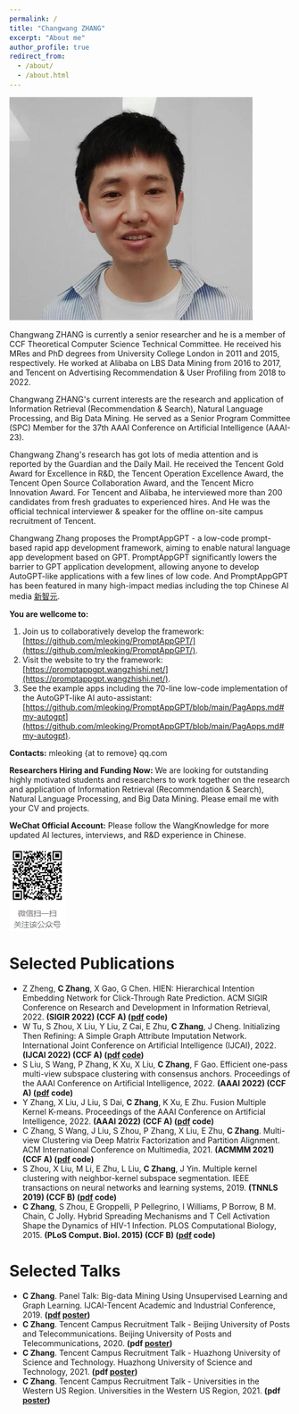 ```yaml
---
permalink: /
title: "Changwang ZHANG"
excerpt: "About me"
author_profile: true
redirect_from: 
  - /about/
  - /about.html
---
```


![Changwang ZHANG](/images/leo_scholar_icon_middle.jpg)

Changwang ZHANG is currently a senior researcher and he is a member of CCF Theoretical Computer Science Technical Committee. He received his MRes and PhD degrees from University College London in 2011 and 2015, respectively. He worked at Alibaba on LBS Data Mining from 2016 to 2017, and Tencent on Advertising Recommendation & User Profiling from 2018 to 2022. 

Changwang ZHANG's current interests are the research and application of Information Retrieval (Recommendation & Search), Natural Language Processing, and Big Data Mining. He served as a Senior Program Committee (SPC) Member for the 37th AAAI Conference on Artificial Intelligence (AAAI-23). 

Changwang Zhang's research has got lots of media attention and is reported by the Guardian and the Daily Mail. He received the Tencent Gold Award for Excellence in R&D, the Tencent Operation Excellence Award, the Tencent Open Source Collaboration Award, and the Tencent Micro Innovation Award. For Tencent and Alibaba, he interviewed more than 200 candidates from fresh graduates to experienced hires. And He was the official technical interviewer & speaker for the offline on-site campus recruitment of Tencent.

Changwang Zhang proposes the PromptAppGPT - a low-code prompt-based rapid app development framework, aiming to enable natural language app development based on GPT. PromptAppGPT significantly lowers the barrier to GPT application development, allowing anyone to develop AutoGPT-like applications with a few lines of low code. And PromptAppGPT has been featured in many high-impact medias including the top Chinese AI media [新智元](https://mp.weixin.qq.com/s/_-U56N2CBR9DldaZ8mO-Hw).

**You are wellcome to:**
1. Join us to collaboratively develop the framework: [https://github.com/mleoking/PromptAppGPT/](https://github.com/mleoking/PromptAppGPT/).
2. Visit the website to try the framework: [https://promptappgpt.wangzhishi.net/](https://promptappgpt.wangzhishi.net/).
3. See the example apps including the 70-line low-code implementation of the AutoGPT-like AI auto-assistant: [https://github.com/mleoking/PromptAppGPT/blob/main/PagApps.md#my-autogpt](https://github.com/mleoking/PromptAppGPT/blob/main/PagApps.md#my-autogpt).

**Contacts:** mleoking {at to remove} qq.com

**Researchers Hiring and Funding Now:** We are looking for outstanding highly motivated students and researchers to work together on the research and application of Information Retrieval (Recommendation & Search), Natural Language Processing, and Big Data Mining. Please email me with your CV and projects.

**WeChat Official Account:** Please follow the WangKnowledge for more updated AI lectures, interviews, and R&D experience in Chinese.  

![Changwang ZHANG's WeChat Official Account](/images/mknow_qrcode.png)

# Selected Publications

* Z Zheng, **C Zhang**, X Gao, G Chen. HIEN: Hierarchical Intention Embedding Network for Click-Through Rate Prediction. ACM SIGIR Conference on Research and Development in Information Retrieval, 2022. **(SIGIR 2022) (CCF A) ([pdf](/files/2022_sigir_hien.pdf) code)**
* W Tu, S Zhou, X Liu, Y Liu, Z Cai, E Zhu, **C Zhang**, J Cheng. Initializing Then Refining: A Simple Graph Attribute Imputation Network. International Joint Conference on Artificial Intelligence (IJCAI), 2022. **(IJCAI 2022) (CCF A) ([pdf](/files/2022_ijcai_itr.pdf) [code](https://github.com/WxTu/ITR))**
* S Liu, S Wang, P Zhang, K Xu, X Liu, **C Zhang**, F Gao. Efficient one-pass multi-view subspace clustering with consensus anchors. Proceedings of the AAAI Conference on Artificial Intelligence, 2022. **(AAAI 2022) (CCF A) ([pdf](/files/2022_aaai_eomsc_ca.pdf) code)**
* Y Zhang, X Liu, J Liu, S Dai, **C Zhang**, K Xu, E Zhu. Fusion Multiple Kernel K-means. Proceedings of the AAAI Conference on Artificial Intelligence, 2022. **(AAAI 2022) (CCF A) ([pdf](/files/2022_aaai_fmkk.pdf) code)**
* C Zhang, S Wang, J Liu, S Zhou, P Zhang, X Liu, E Zhu, **C Zhang**. Multi-view Clustering via Deep Matrix Factorization and Partition Alignment. ACM International Conference on Multimedia, 2021. **(ACMMM 2021) (CCF A) ([pdf](/files/2021_acmmm_mvcvdmf.pdf) code)**
* S Zhou, X Liu, M Li, E Zhu, L Liu, **C Zhang**, J Yin. Multiple kernel clustering with neighbor-kernel subspace segmentation. IEEE transactions on neural networks and learning systems, 2019. **(TNNLS 2019) (CCF B) ([pdf](/files/2019_tnnls_mkcwnkss.pdf) code)**
* **C Zhang**, S Zhou, E Groppelli, P Pellegrino, I Williams, P Borrow, B M. Chain, C Jolly. Hybrid Spreading Mechanisms and T Cell Activation Shape the Dynamics of HIV-1 Infection. PLOS Computational Biology, 2015. **(PLoS Comput. Biol. 2015) (CCF B) ([pdf](/files/2015_ploscombi_hivhybridspreading.pdf) code)**

# Selected Talks

* **C Zhang**. Panel Talk: Big-data Mining Using Unsupervised Learning and Graph Learning. IJCAI-Tencent Academic and Industrial Conference, 2019. **([pdf](/files/2019_ijcai_taic.pdf) [poster](/images/2019_talk_ijcai_booth_talk.jpg))**
* **C Zhang**. Tencent Campus Recruitment Talk - Beijing University of Posts and Telecommunications. Beijing University of Posts and Telecommunications, 2020. **(pdf [poster](/images/2020_talk_tencent_xiaozhao_bjyd.jpg))**
* **C Zhang**. Tencent Campus Recruitment Talk - Huazhong University of Science and Technology. Huazhong University of Science and Technology, 2021. **(pdf [poster](/images/2021_talk_tencent_xiaozhao_hzkj.jpg))**
* **C Zhang**. Tencent Campus Recruitment Talk - Universities in the Western US Region. Universities in the Western US Region, 2021. **(pdf [poster](/images/2022_talk_tencent_xiaozhao_meixi.jpg))**
